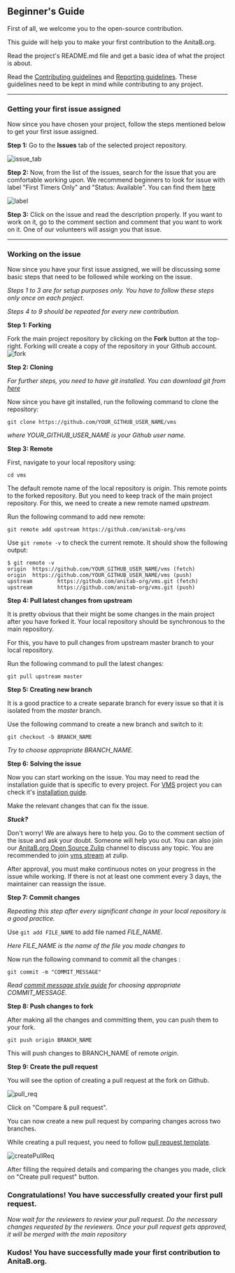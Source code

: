 ## Beginner's Guide

First of all, we welcome you to the open-source contribution.

This guide will help you to make your first contribution to the AnitaB.org.

Read the project's README.md file and get a basic idea of what the project is about.

Read the [Contributing guidelines](https://github.com/anitab-org/vms/blob/develop/CONTRIBUTING.md) and [Reporting guidelines](http://systers.io/reporting-guidelines). These guidelines need to be kept in mind while contributing to any project.

---

### Getting your first issue assigned
Now since you have chosen your project, follow the steps mentioned below to get your first issue assigned.

**Step 1:** Go to the **Issues**  tab of the selected project repository.

![issue_tab](https://user-images.githubusercontent.com/64194946/93016427-b36c8580-f5de-11ea-82ee-57111edad230.png)


**Step 2:** Now, from the list of the issues, search for the issue that you are comfortable working upon. 
We recommend beginners to look for issue with label "First Timers Only" and "Status: Available". You can find them [here](https://github.com/anitab-org/vms/issues?q=is%3Aopen+label%3A%22Status%3A+Available%22++label%3A%22First+Timers+Only%22)

![label](https://user-images.githubusercontent.com/64194946/93048355-4f000380-f67c-11ea-962d-6256888b06f0.png)

**Step 3:** Click on the issue and read the description properly. If you want to work on it, go to the comment section and comment that you want to work on it. One of our volunteers will assign you that issue.

---

### Working on the issue
Now since you have your first issue assigned, we will be discussing some basic steps that need to be followed while working on the issue.

*Steps 1 to 3 are for setup purposes only. You have to follow these steps only once on each project.*

*Steps 4 to 9 should be repeated for every new contribution.*


**Step 1: Forking** 

Fork the main project repository by clicking on the **Fork** button at the top-right.
Forking will create a copy of the repository in your Github account.
![fork](https://user-images.githubusercontent.com/64194946/93016931-570b6500-f5e2-11ea-98fe-f226934091e4.jpg)


**Step 2: Cloning**

*For further steps, you need to have git installed. You can download git from [here](https://git-scm.com/downloads)*

Now since you have git installed, run the following command to clone the repository: 
```
git clone https://github.com/YOUR_GITHUB_USER_NAME/vms
```
*where YOUR_GITHUB_USER_NAME is your Github user name.*


**Step 3: Remote**

First, navigate to your local repository using:
```
cd vms
``` 

The default remote name of the local repository is *origin*. This remote points to the forked repository. But you need to keep track of the main project repository. For this, we need to create a new remote named *upstream*. 

Run the following command to add new remote:
```
git remote add upstream https://github.com/anitab-org/vms
```

Use `git remote -v` to check the current remote. It should show the following output:
```
$ git remote -v
origin  https://github.com/YOUR_GITHUB_USER_NAME/vms (fetch)
origin  https://github.com/YOUR_GITHUB_USER_NAME/vms (push)
upstream        https://github.com/anitab-org/vms.git (fetch)
upstream        https://github.com/anitab-org/vms.git (push)
``` 


**Step 4: Pull latest changes from upstream**

It is pretty obvious that their might be some changes in the main project after you have forked it. Your local repository should be synchronous to the main repository.

For this, you have to pull changes from upstream master branch to your local repository.

Run the following command to pull the latest changes:
```
git pull upstream master
```


**Step 5: Creating new branch**

It is a good practice to a create separate branch for every issue so that it is isolated from the *master* branch.

Use the following command to create a new branch and switch to it:
```
git checkout -b BRANCH_NAME
```

*Try to choose appropriate BRANCH_NAME.*


**Step 6: Solving the issue**

Now you can start working on the issue. You may need to read the installation guide that is specific to every project. For [VMS](https://github.com/anitab-org/vms) project you can check it's [installation guide](https://github.com/anitab-org/vms/blob/develop/aut_docs/Installation_Setup.md).

Make the relevant changes that can fix the issue.

***Stuck?***

Don't worry! We are always here to help you. Go to the comment section of the issue and ask your doubt. Someone will help you out. You can also join our [ AnitaB.org Open Source Zulip](https://anitab-org.zulipchat.com/) channel to discuss any topic. You are recommended to join [vms stream](https://anitab-org.zulipchat.com/#streams/222539/vms) at zulip.

After approval, you must make continuous notes on your progress in the issue while working. If there is not at least one comment every 3 days, the maintainer can reassign the issue.


**Step 7: Commit changes**

*Repeating this step after every significant change in your local repository is a good practice.*

Use ` git add FILE_NAME ` to add file named *FILE_NAME*.

*Here FILE_NAME is the name of the file you made changes to*

Now run the following command to commit all the changes :
```
git commit -m "COMMIT_MESSAGE"
```

*Read [commit message style guide](https://github.com/anitab-org/mentorship-android/wiki/Commit-Message-Style-Guide) for choosing appropriate COMMIT_MESSAGE.*


**Step 8: Push changes to fork**

After making all the changes and committing them, you can push them to your fork.

```
git push origin BRANCH_NAME
```

This will push changes to BRANCH_NAME of remote *origin*.


**Step 9: Create the pull request**

You will see the option of creating a pull request at the fork on Github.

![pull_req](https://user-images.githubusercontent.com/64194946/93018289-452ebf80-f5ec-11ea-81cf-e8f696226a37.png)

Click on "Compare & pull request".

You can now create a new pull request by comparing changes across two branches.

While creating a pull request, you need to follow [pull request template](https://github.com/anitab-org/vms/blob/develop/PULL_REQUEST_TEMPLATE.md).

![createPullReq](https://user-images.githubusercontent.com/64194946/93018539-0a2d8b80-f5ee-11ea-9cbd-74a08249d06f.png)

After filling the required details and comparing the changes you made, click on "Create pull request" button.


### Congratulations! You have successfully created your first pull request.

*Now wait for the reviewers to review your pull request. Do the necessary changes requested by the reviewers. Once your pull request gets approved, it will be merged with the main repository*

### Kudos! You have successfully made your first contribution to AnitaB.org.


